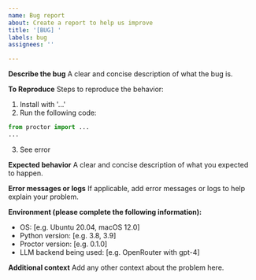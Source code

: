 ```yaml
---
name: Bug report
about: Create a report to help us improve
title: '[BUG] '
labels: bug
assignees: ''

---
```


**Describe the bug**
A clear and concise description of what the bug is.

**To Reproduce**
Steps to reproduce the behavior:
1. Install with '...'
2. Run the following code:
```python
from proctor import ...
...
```
3. See error

**Expected behavior**
A clear and concise description of what you expected to happen.

**Error messages or logs**
If applicable, add error messages or logs to help explain your problem.

**Environment (please complete the following information):**
 - OS: [e.g. Ubuntu 20.04, macOS 12.0]
 - Python version: [e.g. 3.8, 3.9]
 - Proctor version: [e.g. 0.1.0]
 - LLM backend being used: [e.g. OpenRouter with gpt-4]

**Additional context**
Add any other context about the problem here.